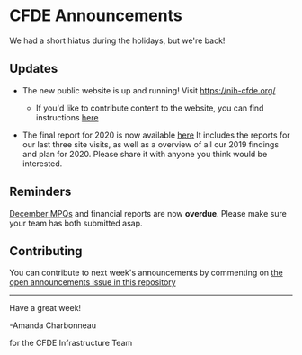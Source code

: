 # CFDE Announcements

We had a short hiatus during the holidays, but we're back!

## Updates

- The new public website is up and running! Visit https://nih-cfde.org/ 

     - If you'd like to contribute content to the website, you can find instructions [here](https://github.com/nih-cfde/public-website-content/blob/master/README.md)


- The final report for 2020 is now available [here](https://figshare.com/articles/2019-December_CFDE_AssessmentReport_pdf/11592936)
It includes the reports for our last three site visits, as well as a overview of all our 2019 findings and plan for 2020. Please share it with anyone you think would be interested. 

## Reminders

[December MPQs](https://forms.gle/Je3Apk6MY6z25uJU6) and financial reports are now **overdue**. Please make sure your team has both submitted asap.

## Contributing

You can contribute to next week's announcements by commenting on [the open
announcements issue in this repository](https://github.com/nih-cfde/announcements/issues?utf8=%E2%9C%93&q=is%3Aissue+is%3Aopen+Announcements)

---

Have a great week!

-Amanda Charbonneau

for the CFDE Infrastructure Team



